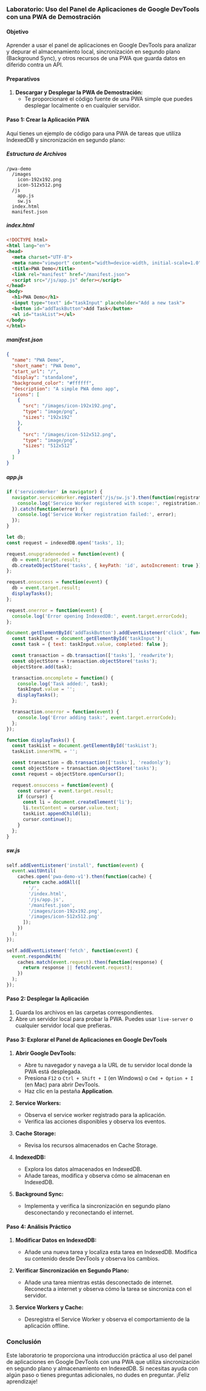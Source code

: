 ### Laboratorio: Uso del Panel de Aplicaciones de Google DevTools con una PWA de Demostración

#### Objetivo
Aprender a usar el panel de aplicaciones en Google DevTools para analizar y depurar el almacenamiento local, sincronización en segundo plano (Background Sync), y otros recursos de una PWA que guarda datos en diferido contra un API.

#### Preparativos
1. **Descargar y Desplegar la PWA de Demostración:**
   - Te proporcionaré el código fuente de una PWA simple que puedes desplegar localmente o en cualquier servidor.

#### Paso 1: Crear la Aplicación PWA

Aquí tienes un ejemplo de código para una PWA de tareas que utiliza IndexedDB y sincronización en segundo plano:

##### Estructura de Archivos
```
/pwa-demo
  /images
    icon-192x192.png
    icon-512x512.png
  /js
    app.js
    sw.js
  index.html
  manifest.json
```

##### index.html
```html
<!DOCTYPE html>
<html lang="en">
<head>
  <meta charset="UTF-8">
  <meta name="viewport" content="width=device-width, initial-scale=1.0">
  <title>PWA Demo</title>
  <link rel="manifest" href="/manifest.json">
  <script src="/js/app.js" defer></script>
</head>
<body>
  <h1>PWA Demo</h1>
  <input type="text" id="taskInput" placeholder="Add a new task">
  <button id="addTaskButton">Add Task</button>
  <ul id="taskList"></ul>
</body>
</html>
```

##### manifest.json
```json
{
  "name": "PWA Demo",
  "short_name": "PWA Demo",
  "start_url": "/",
  "display": "standalone",
  "background_color": "#ffffff",
  "description": "A simple PWA demo app",
  "icons": [
    {
      "src": "/images/icon-192x192.png",
      "type": "image/png",
      "sizes": "192x192"
    },
    {
      "src": "/images/icon-512x512.png",
      "type": "image/png",
      "sizes": "512x512"
    }
  ]
}
```

##### app.js
```javascript
if ('serviceWorker' in navigator) {
  navigator.serviceWorker.register('/js/sw.js').then(function(registration) {
    console.log('Service Worker registered with scope:', registration.scope);
  }).catch(function(error) {
    console.log('Service Worker registration failed:', error);
  });
}

let db;
const request = indexedDB.open('tasks', 1);

request.onupgradeneeded = function(event) {
  db = event.target.result;
  db.createObjectStore('tasks', { keyPath: 'id', autoIncrement: true });
};

request.onsuccess = function(event) {
  db = event.target.result;
  displayTasks();
};

request.onerror = function(event) {
  console.log('Error opening IndexedDB:', event.target.errorCode);
};

document.getElementById('addTaskButton').addEventListener('click', function() {
  const taskInput = document.getElementById('taskInput');
  const task = { text: taskInput.value, completed: false };

  const transaction = db.transaction(['tasks'], 'readwrite');
  const objectStore = transaction.objectStore('tasks');
  objectStore.add(task);

  transaction.oncomplete = function() {
    console.log('Task added:', task);
    taskInput.value = '';
    displayTasks();
  };

  transaction.onerror = function(event) {
    console.log('Error adding task:', event.target.errorCode);
  };
});

function displayTasks() {
  const taskList = document.getElementById('taskList');
  taskList.innerHTML = '';

  const transaction = db.transaction(['tasks'], 'readonly');
  const objectStore = transaction.objectStore('tasks');
  const request = objectStore.openCursor();

  request.onsuccess = function(event) {
    const cursor = event.target.result;
    if (cursor) {
      const li = document.createElement('li');
      li.textContent = cursor.value.text;
      taskList.appendChild(li);
      cursor.continue();
    }
  };
}
```

##### sw.js
```javascript
self.addEventListener('install', function(event) {
  event.waitUntil(
    caches.open('pwa-demo-v1').then(function(cache) {
      return cache.addAll([
        '/',
        '/index.html',
        '/js/app.js',
        '/manifest.json',
        '/images/icon-192x192.png',
        '/images/icon-512x512.png'
      ]);
    })
  );
});

self.addEventListener('fetch', function(event) {
  event.respondWith(
    caches.match(event.request).then(function(response) {
      return response || fetch(event.request);
    })
  );
});
```

#### Paso 2: Desplegar la Aplicación
1. Guarda los archivos en las carpetas correspondientes.
2. Abre un servidor local para probar la PWA. Puedes usar `live-server` o cualquier servidor local que prefieras.

#### Paso 3: Explorar el Panel de Aplicaciones en Google DevTools

1. **Abrir Google DevTools:**
   - Abre tu navegador y navega a la URL de tu servidor local donde la PWA está desplegada.
   - Presiona `F12` o `Ctrl + Shift + I` (en Windows) o `Cmd + Option + I` (en Mac) para abrir DevTools.
   - Haz clic en la pestaña **Application**.

2. **Service Workers:**
   - Observa el service worker registrado para la aplicación.
   - Verifica las acciones disponibles y observa los eventos.

3. **Cache Storage:**
   - Revisa los recursos almacenados en Cache Storage.

4. **IndexedDB:**
   - Explora los datos almacenados en IndexedDB.
   - Añade tareas, modifica y observa cómo se almacenan en IndexedDB.

5. **Background Sync:**
   - Implementa y verifica la sincronización en segundo plano desconectando y reconectando el internet.

#### Paso 4: Análisis Práctico

1. **Modificar Datos en IndexedDB:**
   - Añade una nueva tarea y localiza esta tarea en IndexedDB. Modifica su contenido desde DevTools y observa los cambios.

2. **Verificar Sincronización en Segundo Plano:**
   - Añade una tarea mientras estás desconectado de internet. Reconecta a internet y observa cómo la tarea se sincroniza con el servidor.

3. **Service Workers y Cache:**
   - Desregistra el Service Worker y observa el comportamiento de la aplicación offline.

### Conclusión
Este laboratorio te proporciona una introducción práctica al uso del panel de aplicaciones en Google DevTools con una PWA que utiliza sincronización en segundo plano y almacenamiento en IndexedDB. Si necesitas ayuda con algún paso o tienes preguntas adicionales, no dudes en preguntar. ¡Feliz aprendizaje!